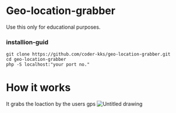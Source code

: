 # Geo-location-grabber

Use this only for educational purposes.

### installion-guid
	git clone https://github.com/coder-kks/geo-location-grabber.git
	cd geo-location-grabber
	php -S localhost:"your port no."


# How it works
It grabs the loaction by the users gps 
![Untitled drawing](https://user-images.githubusercontent.com/106585291/180828025-ba4ca215-c196-4c35-b5c7-bbfcf9f509c4.png)
